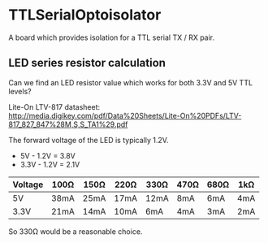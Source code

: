 # TTLSerialOptoisolator

A board which provides isolation for a TTL serial TX / RX pair.

## LED series resistor calculation

Can we find an LED resistor value which works for both 3.3V and 5V TTL levels?

Lite-On LTV-817 datasheet: http://media.digikey.com/pdf/Data%20Sheets/Lite-On%20PDFs/LTV-817_827_847%28M,S,S_TA1%29.pdf

The forward voltage of the LED is typically 1.2V.

* 5V - 1.2V = 3.8V
* 3.3V - 1.2V = 2.1V

Voltage|100Ω|150Ω|220Ω|330Ω|470Ω|680Ω|1kΩ
-------|----|----|----|----|----|----|---
5V|38mA|25mA|17mA|12mA|8mA|6mA|4mA
3.3V|21mA|14mA|10mA|6mA|4mA|3mA|2mA

So 330Ω would be a reasonable choice.
